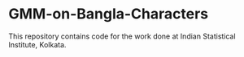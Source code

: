 # GMM-on-Bangla-Characters
This repository contains code for the work done at Indian Statistical Institute, Kolkata.
